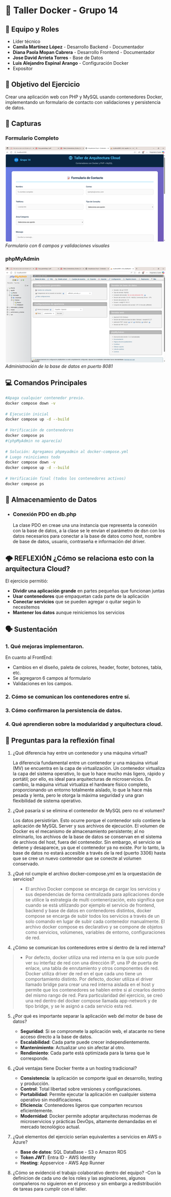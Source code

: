 # 🐳 Taller Docker - Grupo 14

## 👥 Equipo y Roles
- Líder técnico
- **Camila Martínez López** - Desarrollo Backend - Documentador
- **Diana Paola Mopan Cabrera** - Desarrollo Frontend - Documentador
- **Jose David Arrieta Torres** - Base de Datos
- **Luis Alejandro Espinal Arango** - Configuración Docker
- Expositor

## 🎯 Objetivo del Ejercicio
Crear una aplicación web con PHP y MySQL usando contenedores Docker, implementando un formulario de contacto con validaciones y persistencia de datos.

## 📸 Capturas

### Formulario Completo
![Formulario](images/formulario.png)
*Formulario con 6 campos y validaciones visuales*

### phpMyAdmin
![phpMyAdmin](images/phpmyadmin.png)
*Administración de la base de datos en puerto 8081*

## 💻 Comandos Principales

```bash
#Apaga cualquier contenedor previo.
docker compose down -v

# Ejecución inicial
docker compose up -d --build

# Verificación de contenedores 
docker compose ps
#(phpMyAdmin no aparecía)

# Solución: Agregamos phpmyadmin al docker-compose.yml
# Luego reiniciamos todo
docker compose down -v
docker compose up -d --build

# Verificación final (todos los contenedores activos)
docker compose ps
```

## 💾 Almacenamiento de Datos
- ### Conexión PDO en db.php
    La clase PDO en creae una una instancia que representa la conexión con la base de datos, a la clase se le envían el parámetro de dsn con los datos necesarios para conectar a la base de datos como host, nombre de base de datos, usuario, contraseña e información del driver.

## 🌩️ REFLEXIÓN ¿Cómo se relaciona esto con la arquitectura Cloud?
El ejercicio permitió:
- **Dividir una aplicación grande** en partes pequeñas que funcionan juntas
- **Usar contenedores** que empaquetan cada parte de la aplicación  
- **Conectar servicios** que se pueden agregar o quitar según lo necesitemos
- **Mantener los datos** aunque reiniciemos los servicios

## 🗣️ Sustentación
### 1. Qué mejoras implementaron.

   En cuanto al FrontEnd:
   - Cambios en el diseño, paleta de colores, header, footer, botones, tabla, etc.
   - Se agregaron 6 campos al formulario
   - Validaciones en los campos.
   
### 2. Cómo se comunican los contenedores entre sí.
### 3. Cómo confirmaron la persistencia de datos.
### 4. Qué aprendieron sobre la modularidad y arquitectura cloud.


## 🤔 Preguntas para la reflexión final
1. ¿Qué diferencia hay entre un contenedor y una máquina virtual?
   
    La diferencia fundamental entre un contenedor y una máquina virtual (MV) se encuentra en la capa de virtualización. Un contenedor virtualiza la capa del sistema operativo, lo que lo hace mucho más ligero,         rápido y portátil; por ello, es ideal para arquitecturas de microservicios. En cambio, la máquina virtual virtualiza el hardware físico completo, proporcionando un entorno totalmente aislado, lo que la hace       más pesada y lenta, pero le otorga la máxima seguridad y una gran flexibilidad de sistema operativo.

2. ¿Qué pasaría si se elimina el contenedor de MySQL pero no el volumen?
   
    Los datos persistirían. Esto ocurre porque el contenedor solo contiene la aplicación de MySQL Server y sus archivos de ejecución. El volumen de Docker es el mecanismo de almacenamiento persistente; al no          eliminarlo, los archivos de la base de datos se conservan en el sistema de archivos del host, fuera del contenedor.
    Sin embargo, el servicio se detiene y desaparece, ya que el contenedor ya no existe. Por lo tanto, la base de datos no estará accesible a través de la red (puerto 3306) hasta que se cree un nuevo contenedor       que se conecte al volumen conservado.
   
3. ¿Qué rol cumple el archivo docker-compose.yml en la orquestación de
servicios?
 > - El archivo Docker compose se encarga de cargar los servicios y sus dependencias de forma centralizada para aplicaciones donde se utilice la estrategia de multi contenerización, esto significa  que cuando se está utilizando por ejemplo el servicio de frontend, backend y base de datos en contenedores distintos, docker compose se encarga de subir todos los servicios a través de un solo comando en lugar de subir cada contenedor manualmente.  El archivo docker compose es declarativo y se compone de objetos como servicios, volúmenes, variables de entorno, configuraciones de red. 

4. ¿Cómo se comunican los contenedores entre sí dentro de la red interna?

 > -   Por defecto, docker utiliza una red interna en la que solo puede ver su interfaz de red con una dirección IP, una IP de puerta de enlace, una tabla de enrutamiento y otros componentes de red. 
Docker utiliza driver de red en el que cada uno tiene un comportamiento distinto. 
Por defecto, docker utiliza el driver llamado bridge para crear una red interna aislada en el host y permite que los contenedores se hablen entre si al crearlos dentro del mismo rango de red. 
Para particularidad del ejercicio, se creó una red dentro del docker compose llamada app-network y de tipo bridge, y se le asignó a cada servicio esta red.


5. ¿Por qué es importante separar la aplicación web del motor de base de
datos?
    - **Seguridad**: Si se compromete la aplicación web, el atacante no tiene acceso directo a la base de datos.
    - **Escalabilidad**: Cada parte puede crecer independientemente.
    - **Mantenimiento**: Actualizar uno sin afectar al otro.
    - **Rendimiento**: Cada parte está optimizada para la tarea que le corresponde.
      
6. ¿Qué ventajas tiene Docker frente a un hosting tradicional?
    - **Consistencia**: la aplicación se comporte igual en desarrollo, testing y producción.
    - **Control**: Total libertad sobre versiones y configuraciones.
    - **Portabilidad**: Permite ejecutar la aplicación en cualquier sistema operativo sin modificaciones.
    - **Eficiencia**: Contenedores ligeros que comparten recursos eficientemente.
    - **Modernidad**: Docker permite adoptar arquitecturas modernas de microservicios y prácticas DevOps, altamente demandadas en el mercado tecnológico actual.
      
7. ¿Qué elementos del ejercicio serían equivalentes a servicios en AWS o
Azure?
    - **Base de datos**: SQL DataBase - S3  o Amazon RDS
    - **Token JWT**: Entra ID - AWS Identity
    - **Hosting**: Appservice - AWS App Runner
    
8. ¿Cómo se evidenció el trabajo colaborativo dentro del equipo?
    -Con la definicion de cada uno de los roles y las asginaciones, algunos compañeros no siguieron en el proceso y sin embargo a redistribución de tareas para cumplir con el taller.

